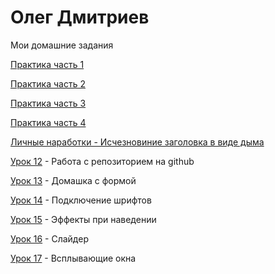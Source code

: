 # Олег Дмитриев
Мои домашние задания

[Практика часть 1](https://webplaneta-com.github.io/Practice/Practice%201%20part/)

[Практика часть 2](https://github.com/webplaneta-com/webplaneta-com.github.io/tree/master/Practice)

[Практика часть 3](https://webplaneta-com.github.io/Practice/Practice%203%20part/)

[Практика часть 4](https://webplaneta-com.github.io/Practice/Practice%204%20part/)

[Личные наработки - Исчезновиние заголовка в виде дыма](https://webplaneta-com.github.io/doom/ "Исчезновиние заголовка в виде дыма")

[Урок 12](https://webplaneta-com.github.io/lesson_12/ "Моя готовая домашка") - Работа с репозиторием на github

[Урок 13](webplaneta-com.github.io/lesson_13/ "Домашак с формой") - Домашка с формой

[Урок 14](https://webplaneta-com.github.io/lesson%2014/ "Домашка со шрифтами") - Подключение шрифтов

[Урок 15](https://webplaneta-com.github.io/lesson_15/) - Эффекты при наведении

[Урок 16](webplaneta-com.github.io/lesson_16/) - Слайдер

[Урок 17](webplaneta-com.github.io/lesson_17/) - Всплывающие окна


